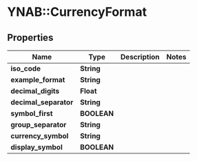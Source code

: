 # YNAB::CurrencyFormat

## Properties
Name | Type | Description | Notes
------------ | ------------- | ------------- | -------------
**iso_code** | **String** |  | 
**example_format** | **String** |  | 
**decimal_digits** | **Float** |  | 
**decimal_separator** | **String** |  | 
**symbol_first** | **BOOLEAN** |  | 
**group_separator** | **String** |  | 
**currency_symbol** | **String** |  | 
**display_symbol** | **BOOLEAN** |  | 


